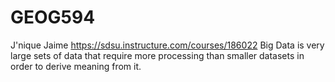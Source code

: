 # GEOG594

J'nique Jaime
https://sdsu.instructure.com/courses/186022
Big Data is very large sets of data that require more processing than smaller datasets in order to derive meaning from it.
